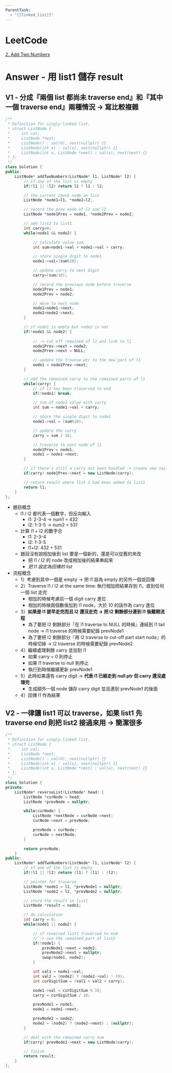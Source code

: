 ```yaml
---
ParentTask:
  - "[[linked_list]]"
---
```


# LeetCode
[2. Add Two Numbers](https://leetcode.com/problems/add-two-numbers/)

# Answer - 用 list1 儲存 result
## V1 - 分成『兩個 list 都尚未 traverse end』和『其中一個 traverse end』兩種情況 -> 寫比較複雜
```Cpp
/**
 * Definition for singly-linked list.
 * struct ListNode {
 *     int val;
 *     ListNode *next;
 *     ListNode() : val(0), next(nullptr) {}
 *     ListNode(int x) : val(x), next(nullptr) {}
 *     ListNode(int x, ListNode *next) : val(x), next(next) {}
 * };
 */
class Solution {
public:
    ListNode* addTwoNumbers(ListNode* l1, ListNode* l2) {
        // if any of the list is empty
        if(!l1 || !l2) return l1 ? l1 : l2;

        // the current check node on list
        ListNode *node1=l1, *node2=l2;

        // record the prev node of l1 and l2
        ListNode *node1Prev = node1, *node2Prev = node2;

        // add list2 to list1
        int carry=0;
        while(node1 && node2) {

            // calculate value sum
            int sum=node1->val + node2->val + carry;

            // store single digit to node1
            node1->val=(sum%10);

            // update carry to next digit
            carry=(sum/10);

            // record the previous node before traverse
            node1Prev = node1;
            node2Prev = node2;

            // move to next node
            node1=node1->next;
            node2=node2->next;
        }

        // if node1 is empty but node2 is not
        if(!node1 && node2) {
            
            // -> cut off remained of l2 and link to l1
            node1Prev->next = node2;
            node2Prev->next = NULL;

            // update the travese ptr to the new part of l1
            node1 = node1Prev->next;
        }

        // add the remained carry to the remained parts of l1
        while(carry) {
            // if l1 has been traversed to end
            if(!node1) break;

            // sum of node1 value with carry
            int sum = node1->val + carry;

            // store the single digit to node1
            node1->val = (sum%10);

            // update the carry
            carry = sum / 10;

            // traverse to next node of l1
            node1Prev = node1;
            node1 = node1->next;
        }

        // if there's still a carry not been handled -> create new tail
        if(carry) node1Prev->next = new ListNode(carry);

        // return result where list 2 had been added to list1
        return l1;
    }
};
```
- 題目概念
	- l1 / l2 都代表一個數字，但反向輸入
		- l1: 2-3-4 -> num1 = 432
		- l2: 1-3-5 -> num2 = 531
	- 計算 l1 + l2 的數字合
		- l1: 2-3-4
		- l2: 1-3-5
		- l1+l2: 432 + 531
	- 題目沒有說相加後到 list 要是一個新的，還是可以從舊的來改
		- 把 l1 / l2 的 node 改成相加後的結果串起來
		- *把 l1 設定為回傳的 list*
- 流程概念
	- 1）考慮到其中一個是 empty -> 把 l1 設為 empty 的另外一個並回傳
	- 2）Traverse l1 / l2 at the same time: 執行相加把結果存到 l1，直到任何一個 list 走完
		- 相加的時候考慮前一個 digit carry 進位
		- 相加的時候兩個數值加到 l1 node，大於 10 的話作為 carry 進位
	- 3）**如果是 l1 提早走完而且 l2 還沒走完 -> 把 l2 剩餘部分連到 l1 後離開流程**
		- 為了要把 l2 剩餘部分『在 l1 traverse to NULL 的時候』連結到 l1 tail node -> l1 traverse 的時候需要紀錄 prevNode1
		- 為了要把 l2 剩餘部分『再 l2 traverse to cut-off part start node』的時候切掉 -> l2 traverse 的時候需要紀錄 prevNode2
	- 4）繼續處理剩餘 carry 並加到 l1
		- 如果 carry = 0 則停止
		- 如果 l1 traverse to null 則停止
		- 執行到時候繼續更新 prevNode1
	- 5）此時如果還有 carry digit -> **代表 l1 已經走到 null ptr 但 carry 還沒處理完**
		- 生成額外一個 node 儲存 carry digit 並且連到 prevNode1 的後面
	- 4）回傳 l1 作為結果

## V2 - 一律讓 list1 可以 traverse，如果 list1 先 traverse end 則把 list2 接過來用 -> 簡潔很多
```Cpp
/**
 * Definition for singly-linked list.
 * struct ListNode {
 *     int val;
 *     ListNode *next;
 *     ListNode() : val(0), next(nullptr) {}
 *     ListNode(int x) : val(x), next(nullptr) {}
 *     ListNode(int x, ListNode *next) : val(x), next(next) {}
 * };
 */
class Solution {
private:
    ListNode* reverseList(ListNode* head) {
        ListNode *curNode = head;
        ListNode *prevNode = nullptr;

        while(curNode) {
            ListNode *nextNode = curNode->next;
            curNode->next = prevNode;

            prevNode = curNode;
            curNode = nextNode;
        }

        return prevNode;
    }
public:
    ListNode* addTwoNumbers(ListNode* l1, ListNode* l2) {
        // if one of the list is empty
        if(!l1 || !l2) return (l1) ? (l1) : (l2);

        // pointer for traverse
        ListNode *node1 = l1, *prevNode1 = nullptr;
        ListNode *node2 = l2, *prevNode2 = nullptr;

        // store the result in list1
        ListNode *result = node1;

        // do calculation
        int carry = 0;
        while(node1 || node2) {

            // if reversed list1 traversed to end
            // -> use the remained part of list2
            if(!node1) {
                prevNode1->next = node2;
                prevNode2->next = nullptr;
                swap(node1, node2);
            }

            int val1 = node1->val;
            int val2 = (node2) ? (node2->val) : (0);
            int curDigitSum = (val1 + val2 + carry);

            node1->val = curDigitSum % 10;
            carry = curDigitSum / 10;

            prevNode1 = node1;
            node1 = node1->next;

            prevNode2 = node2;
            node2 = (node2) ? (node2->next) : (nullptr);
        }

        // deal with the remained carry num
        if(carry) prevNode1->next = new ListNode(carry);

        // finish
        return result;
    }
};
```
